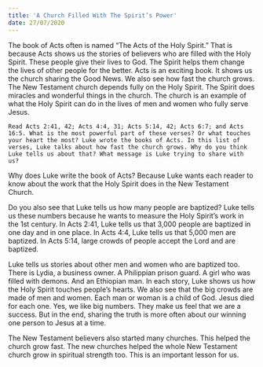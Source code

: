 ```yaml
---
title: 'A Church Filled With The Spirit’s Power'
date: 27/07/2020
---
```


The book of Acts often is named “The Acts of the Holy Spirit.” That is because Acts shows us the stories of believers who are filled with the Holy Spirit. These people give their lives to God. The Spirit helps them change the lives of other people for the better. Acts is an exciting book. It shows us the church sharing the Good News. We also see how fast the church grows. The New Testament church depends fully on the Holy Spirit. The Spirit does miracles and wonderful things in the church. The church is an example of what the Holy Spirit can do in the lives of men and women who fully serve Jesus.

`Read Acts 2:41, 42; Acts 4:4, 31; Acts 5:14, 42; Acts 6:7; and Acts 16:5. What is the most powerful part of these verses? Or what touches your heart the most? Luke wrote the books of Acts. In this list of verses, Luke talks about how fast the church grows. Why do you think Luke tells us about that? What message is Luke trying to share with us?`

Why does Luke write the book of Acts? Because Luke wants each reader to know about the work that the Holy Spirit does in the New Testament Church.

Do you also see that Luke tells us how many people are baptized? Luke tells us these numbers because he wants to measure the Holy Spirit’s work in the 1st century. In Acts 2:41, Luke tells us that 3,000 people are baptized in one day and in one place. In Acts 4:4, Luke tells us that 5,000 men are baptized. In Acts 5:14, large crowds of people accept the Lord and are baptized.

Luke tells us stories about other men and women who are baptized too. There is Lydia, a business owner. A Philippian prison guard. A girl who was filled with demons. And an Ethiopian man. In each story, Luke shows us how the Holy Spirit touches people’s hearts. We also see that the big crowds are made of men and women. Each man or woman is a child of God. Jesus died for each one. Yes, we like big numbers. They make us feel that we are a success. But in the end, sharing the truth is more often about our winning one person to Jesus at a time.

The New Testament believers also started many churches. This helped the church grow fast. The new churches helped the whole New Testament church grow in spiritual strength too. This is an important lesson for us.
